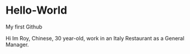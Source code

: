 # Hello-World
My first Github


Hi Im Roy, Chinese, 30 year-old, work in an Italy Restaurant as a General Manager.
